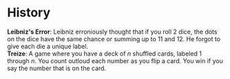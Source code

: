 # History

**Leibniz's Error**: Leibniz erroniously thought that if you roll $2$ dice, the dots on the dice have the same chance or summing up to $11$ and $12$.  He forgot to give each die a unique label.  
**Treize**: A game where you have a deck of $n$ shuffled cards, labeled $1$ through $n$.  You count outloud each number as you flip a card.  You win if you say the number that is on the card.  
